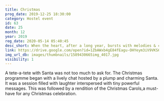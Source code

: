 ```yaml
---
title: Christmas
prog_date: 2019-12-25 18:30:00
category: Hostel event
id: 63
date: 25
month: 12
year: 2019
reg_date: 2020-05-14 05:40:45
desc_short: When the heart, after a long year, bursts with melodies & carols & the hands prepare secret Santa messages &gifts, the calendar harks the arrival of Christmas. Hallelujah!!! 
link: https://drive.google.com/open?id=1ZbAWxb4gE84fEagu-OHYeym3iV9VKS60
img_url_db: images/thumbnails/1589430665img_4017.jpg
visibility: 1
---
```


A tete-a-tete with Santa was not too much to ask for. The Christmas programme began with a lively chat hosted by a plump and charming Santa. It was a session filled with laughter interspersed with tiny powerful messages. This was followed by a rendition of the Christmas Carols,a must-have for any Christmas celebration. 